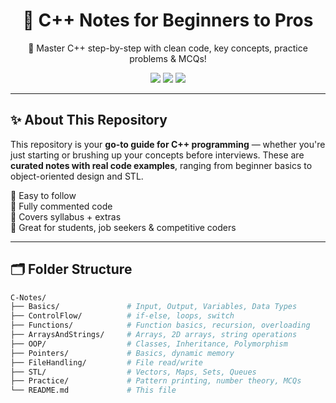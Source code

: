 <h1 align="center">🚀 C++ Notes for Beginners to Pros</h1>

<p align="center">
  🧠 Master C++ step-by-step with clean code, key concepts, practice problems & MCQs!
</p>

<p align="center">
  <a href="https://github.com/aanaGoyal/C-Notes/stargazers"><img src="https://img.shields.io/github/stars/aanaGoyal/C-Notes?color=yellow" /></a>
  <a href="https://github.com/aanaGoyal/C-Notes/network"><img src="https://img.shields.io/github/forks/aanaGoyal/C-Notes?color=blue" /></a>
  <a href="https://github.com/aanaGoyal/C-Notes/issues"><img src="https://img.shields.io/github/issues/aanaGoyal/C-Notes" /></a>
</p>

---

## ✨ About This Repository

This repository is your **go-to guide for C++ programming** — whether you're just starting or brushing up your concepts before interviews. These are **curated notes with real code examples**, ranging from beginner basics to object-oriented design and STL.

🔹 Easy to follow  
🔹 Fully commented code  
🔹 Covers syllabus + extras  
🔹 Great for students, job seekers & competitive coders  

---

## 🗂️ Folder Structure

```bash
C-Notes/
├── Basics/               # Input, Output, Variables, Data Types
├── ControlFlow/          # if-else, loops, switch
├── Functions/            # Function basics, recursion, overloading
├── ArraysAndStrings/     # Arrays, 2D arrays, string operations
├── OOP/                  # Classes, Inheritance, Polymorphism
├── Pointers/             # Basics, dynamic memory
├── FileHandling/         # File read/write
├── STL/                  # Vectors, Maps, Sets, Queues
├── Practice/             # Pattern printing, number theory, MCQs
└── README.md             # This file

